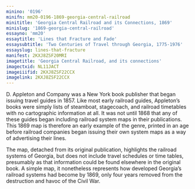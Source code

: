 ```yaml
---
minino: '0196'
minifn: mm20-0196-1869-georgia-central-railroad
minititle: 'Georgia Central Railroad and its Connections, 1869'
minislug: '1869-georgia-central-railroad'
essayno: 'mm20'
essaytitle: 'Lines that Fracture and Fade'
essaysubtitle: 'Two Centuries of Travel through Georgia, 1775-1976'
essayslug: lines-that-fracture
manifest: 2KXJ8ZSF20MRI
imagetitle: 'Georgia Central Railroad, and its connections'
imagectxid: NL11JACT
imageiiifid: 2KXJ8ZSF22CCX
imagelink: 2KXJ8ZSF22CCX
---
```

D. Appleton and Company was a New York book publisher that began issuing travel guides in 1857. Like most early railroad guides, Appleton’s books were simply lists of steamboat, stagecoach, and railroad timetables with no cartographic information at all. It was not until 1868 that any of these guides began including railroad system maps in their publications. This 1869 map is therefore an early example of the genre, printed in an age before railroad companies began issuing their own system maps as a way of advertising their lines. 

The map, detached from its original publication, highlights the railroad systems of Georgia, but does not include travel schedules or time tables, presumably as that information could be found elsewhere in the original book. A simple map, it nonetheless represents how developed Georgia’s railroad systems had become by 1869, only four years removed from the destruction and havoc of the Civil War. 



